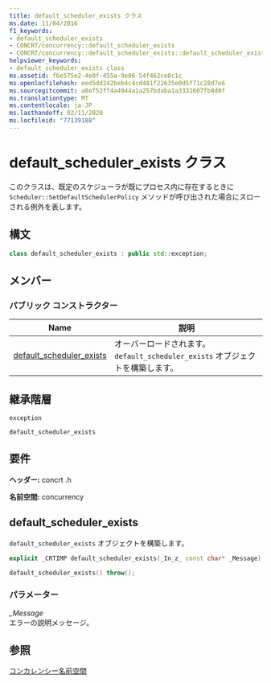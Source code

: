 ```yaml
---
title: default_scheduler_exists クラス
ms.date: 11/04/2016
f1_keywords:
- default_scheduler_exists
- CONCRT/concurrency::default_scheduler_exists
- CONCRT/concurrency::default_scheduler_exists::default_scheduler_exists
helpviewer_keywords:
- default_scheduler_exists class
ms.assetid: f6e575e2-4e0f-455a-9e06-54f462ce0c1c
ms.openlocfilehash: eed5dd242beb4c4cd481f22635e0d5f71c28d7e6
ms.sourcegitcommit: a8ef52ff4a4944a1a257bdaba1a3331607fb8d0f
ms.translationtype: MT
ms.contentlocale: ja-JP
ms.lasthandoff: 02/11/2020
ms.locfileid: "77139188"
---
```

# <a name="default_scheduler_exists-class"></a>default_scheduler_exists クラス

このクラスは、既定のスケジューラが既にプロセス内に存在するときに `Scheduler::SetDefaultSchedulerPolicy` メソッドが呼び出された場合にスローされる例外を表します。

## <a name="syntax"></a>構文

```cpp
class default_scheduler_exists : public std::exception;
```

## <a name="members"></a>メンバー

### <a name="public-constructors"></a>パブリック コンストラクター

|Name|説明|
|----------|-----------------|
|[default_scheduler_exists](#ctor)|オーバーロードされます。 `default_scheduler_exists` オブジェクトを構築します。|

## <a name="inheritance-hierarchy"></a>継承階層

`exception`

`default_scheduler_exists`

## <a name="requirements"></a>要件

**ヘッダー:** concrt .h

**名前空間:** concurrency

## <a name="ctor"></a>default_scheduler_exists

`default_scheduler_exists` オブジェクトを構築します。

```cpp
explicit _CRTIMP default_scheduler_exists(_In_z_ const char* _Message) throw();

default_scheduler_exists() throw();
```

### <a name="parameters"></a>パラメーター

*_Message*<br/>
エラーの説明メッセージ。

## <a name="see-also"></a>参照

[コンカレンシー名前空間](concurrency-namespace.md)
